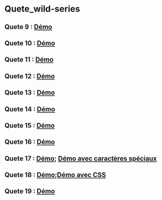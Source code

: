 # Quete_wild-series

## Quete 9 : [Démo](https://www.loom.com/share/89fc7ba202364b9ab1363f9aba330bf2 )
## Quete 10 : [Démo](https://www.loom.com/share/c1e81946aa7e43b2aa1bb882ca342540 )
## Quete 11 : [Démo](https://www.loom.com/share/960ccf7331514ef5986a84fd24f14d78 )
## Quete 12 : [Démo](https://www.loom.com/share/70bf56c5c74d475ca1bb5f6daeda127c)
## Quete 13 : [Démo](https://www.loom.com/share/f58344444dab4b44aafc10367f5a7370)
## Quete 14 : [Démo](https://www.loom.com/share/bc27f4ea64b64df8b697d9a5b799f651)
## Quete 15 : [Démo](https://www.loom.com/share/c481051bae2848c4b9a51c28db6a0993)
## Quete 16 : [Démo](https://www.loom.com/share/517f8968e138402680c448aeffa5b8f8)
## Quete 17 : [Démo](https://www.loom.com/share/58040c6262894a6f86ec6f183c36043a); [Démo avec caractères spéciaux](https://www.loom.com/share/4a6dc9f995fc48bfabfc06321df822a8)
## Quete 18 : [Démo](https://www.loom.com/share/8b02cf1b92184c49b6aea26be3382319);[Démo avec CSS](https://www.loom.com/share/b0a815be36d94de8a44689332f6200bb)
## Quete 19 : [Démo](https://www.loom.com/share/e01d6e4fa0514863b65159d35dab81f0)





              















 






